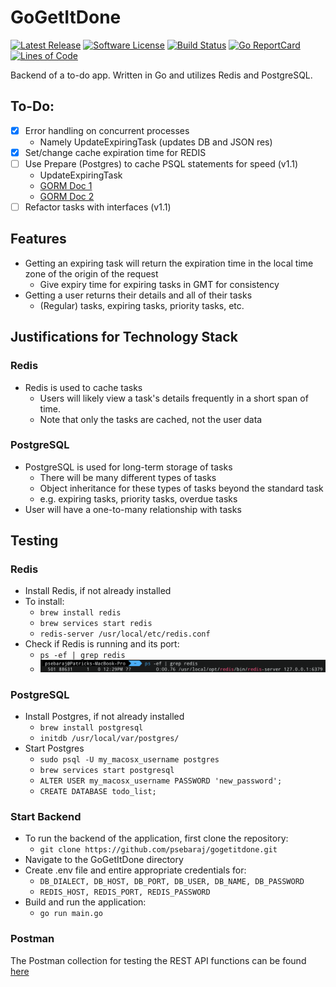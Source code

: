 # GoGetItDone
[![Latest Release](https://img.shields.io/github/release/psebaraj/gogetitdone.svg?style=for-the-badge)](https://github.com/psebaraj/gogetitdone/releases)
[![Software License](https://img.shields.io/badge/license-MIT-brightgreen.svg?style=for-the-badge)](/LICENSE)
[![Build Status](https://img.shields.io/github/workflow/status/psebaraj/gogetitdone/Go?style=for-the-badge)](https://github.com/PSebaRaj/GoGetItDone/actions/workflows/go.yml)
[![Go ReportCard](https://goreportcard.com/badge/github.com/psebaraj/gogetitdone?style=for-the-badge)](https://goreportcard.com/report/psebaraj/gogetitdone)
[![Lines of Code](https://img.shields.io/tokei/lines/github/psebaraj/gogetitdone?style=for-the-badge)](https://github.com/psebaraj/gogetitdone/actions)

Backend of a to-do app. Written in Go and utilizes Redis and PostgreSQL.

## To-Do:
- [x] Error handling on concurrent processes
	- Namely UpdateExpiringTask (updates DB and JSON res)
- [x] Set/change cache expiration time for REDIS
- [ ] Use Prepare (Postgres) to cache PSQL statements for speed (v1.1)
	- UpdateExpiringTask
	- [GORM Doc 1](https://gorm.io/docs/performance.html)
	- [GORM Doc 2](https://gorm.io/docs/v2_release_note.html#Prepared-Statement-Mode)
- [ ] Refactor tasks with interfaces (v1.1)

## Features
- Getting an expiring task will return the expiration time in the local time zone of the origin of the request
	- Give expiry time for expiring tasks in GMT for consistency
- Getting a user returns their details and all of their tasks
	- (Regular) tasks, expiring tasks, priority tasks, etc.

## Justifications for Technology Stack
### Redis
- Redis is used to cache tasks
	- Users will likely view a task's details frequently in a short span of time.
	- Note that only the tasks are cached, not the user data

### PostgreSQL
- PostgreSQL is used for long-term storage of tasks
	- There will be many different types of tasks
	- Object inheritance for these types of tasks beyond the standard task
	- e.g. expiring tasks, priority tasks, overdue tasks
- User will have a one-to-many relationship with tasks

## Testing
### Redis
- Install Redis, if not already installed
- To install:
	- `brew install redis`
	- `brew services start redis`
	- `redis-server /usr/local/etc/redis.conf`
- Check if Redis is running and its port:
	- `ps -ef | grep redis`
	- ![RedisCheck](./pictures/CheckRedisRunning.png)

### PostgreSQL
- Install Postgres, if not already installed
	- `brew install postgresql`
	- `initdb /usr/local/var/postgres/`
- Start Postgres
	- `sudo psql -U my_macosx_username postgres`
	- `brew services start postgresql`
	- `ALTER USER my_macosx_username PASSWORD 'new_password';`
	- `CREATE DATABASE todo_list;`

### Start Backend
- To run the backend of the application, first clone the repository:
	- `git clone https://github.com/psebaraj/gogetitdone.git`
- Navigate to the GoGetItDone directory
- Create .env file and entire appropriate credentials for:
	- `DB_DIALECT, DB_HOST, DB_PORT, DB_USER, DB_NAME, DB_PASSWORD`
	- `REDIS_HOST, REDIS_PORT, REDIS_PASSWORD`
- Build and run the application:
	- `go run main.go`

### Postman
The Postman collection for testing the REST API functions can be found [here](https://www.getpostman.com/collections/40ab42d058be92ae4ef7)
